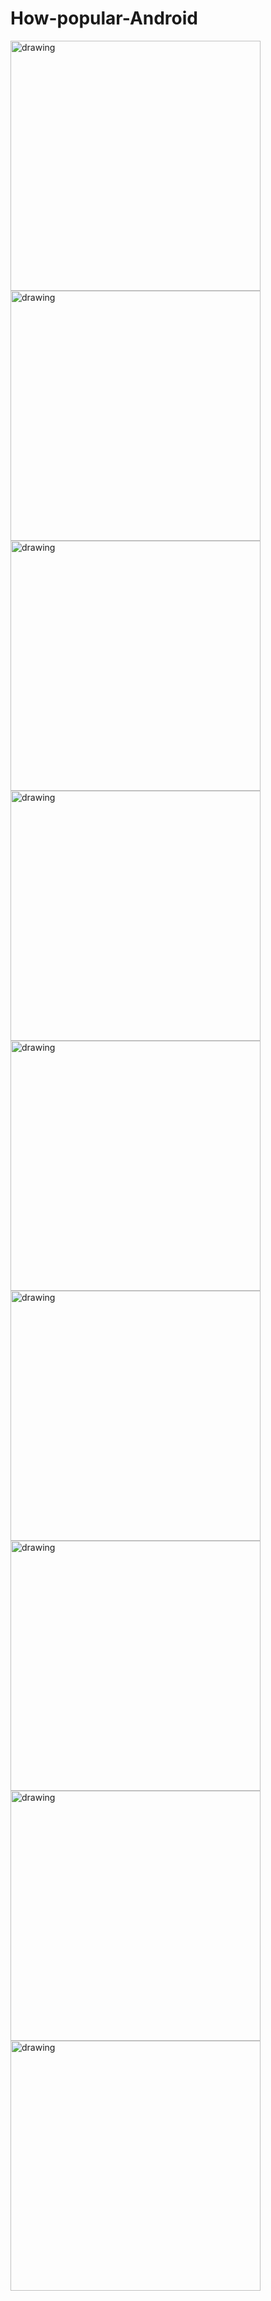 # How-popular-Android
<img src="screenShot/android0.png" alt="drawing" width="400"/> <img src="screenShot/android1.png" alt="drawing" width="400"/>
<img src="screenShot/android2.png" alt="drawing" width="400"/> <img src="screenShot/android3.png" alt="drawing" width="400"/> 
<img src="screenShot/android4.png" alt="drawing" width="400"/> <img src="screenShot/android5.png" alt="drawing" width="400"/> 
<img src="screenShot/android6.png" alt="drawing" width="400"/> <img src="screenShot/android7.png" alt="drawing" width="400"/> 
<img src="screenShot/android8.png" alt="drawing" width="400"/>
